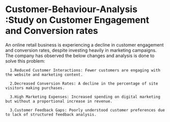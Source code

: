# Customer-Behaviour-Analysis :Study on Customer Engagement and Conversion rates

An online retail business is experiencing a decline in customer engagement and conversion rates, despite investing heavily in marketing campaigns. The company has observed the below changes and analysis is done to solve this problem:

      1.Reduced Customer Interactions: Fewer customers are engaging with the website and marketing content.
      
      2.Decreased Conversion Rates: A decline in the percentage of site visitors making purchases.
      
      3.High Marketing Expenses: Increased spending on digital marketing but without a proportional increase in revenue.
      
      3.Customer Feedback Gaps: Poorly understood customer preferences due to lack of structured feedback analysis.

